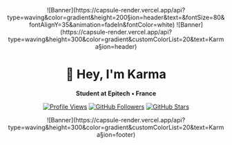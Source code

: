 <div align="center">
![Banner](https://capsule-render.vercel.app/api?type=waving&color=gradient&height=200&section=header&text=&fontSize=80&fontAlignY=35&animation=fadeIn&fontColor=white)
![Banner](https://capsule-render.vercel.app/api?type=waving&height=300&color=gradient&customColorList=20&text=Karma&section=header)
  
# 👋 Hey, I'm **Karma**
**Student at Epitech • France**

[![Profile Views](https://komarev.com/ghpvc/?username=ItsKarmaOff&color=blueviolet&style=flat-square)](https://github.com/ItsKarmaOff)
[![GitHub Followers](https://img.shields.io/github/followers/ItsKarmaOff?label=Followers&style=flat-square&color=orange)](https://github.com/ItsKarmaOff?tab=followers)
[![GitHub Stars](https://img.shields.io/github/stars/ItsKarmaOff?label=Stars&style=flat-square&color=yellow)](https://github.com/ItsKarmaOff?tab=repositories)
</div>

<div align="center">
![Banner](https://capsule-render.vercel.app/api?type=waving&height=300&color=gradient&customColorList=20&text=Karma&section=footer)
</div>
